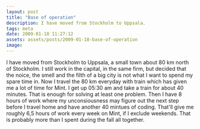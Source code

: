 ```yaml
---
layout: post
title: "Base of operation"
description: I have moved from Stockholm to Uppsala.
tags: meta
date: 2009-01-18 11:27:12
assets: assets/posts/2009-01-18-base-of-operation
image: 
---
```


I have moved from Stockholm to Uppsala, a small town about 80 km north of Stockholm. I still work in the capital, in the same firm, but decided that the noice, the smell and the filth of a big city is not what I want to spend my spare time in.  Now I travel the 80 km everyday with train which has given me a lot of time for Mint. I get up 05:30 am and take a train for about 40 minutes. That is enough for solving at least one problem. Then I have 8 hours of work where my unconsiousness may figure out the next step before I travel home and have another 40 mintues of coding.  That'll give me roughly 6,5 hours of work every week on Mint, if I exclude weekends. That is probably more than I spent during the fall all together.
